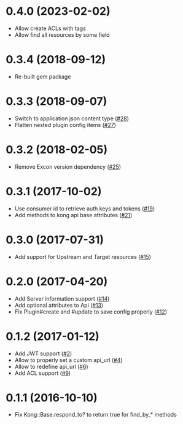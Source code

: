 # 0.4.0 (2023-02-02)
- Allow create ACLs with tags
- Allow find all resources by some field

# 0.3.4 (2018-09-12)
- Re-built gem package

# 0.3.3 (2018-09-07)
- Switch to application json content type ([#28](https://github.com/kontena/kong-client-ruby/pull/28))
- Flatten nested plugin config items ([#27](https://github.com/kontena/kong-client-ruby/pull/27))

# 0.3.2 (2018-02-05)
- Remove Excon version dependency ([#25](https://github.com/kontena/kong-client-ruby/pull/25))

# 0.3.1 (2017-10-02)
- Use consumer id to retrieve auth keys and tokens ([#19](https://github.com/kontena/kong-client-ruby/pull/19))
- Add methods to kong api base attributes ([#21](https://github.com/kontena/kong-client-ruby/pull/21))
# 0.3.0 (2017-07-31)
- Add support for Upstream and Target resources ([#15](https://github.com/kontena/kong-client-ruby/pull/15))

# 0.2.0 (2017-04-20)
- Add Server information support ([#14](https://github.com/kontena/kong-client-ruby/pull/14))
- Add optional attributes to Api
 ([#13](https://github.com/kontena/kong-client-ruby/pull/13))
- Fix Plugin#create and #update to save config properly
([#12](https://github.com/kontena/kong-client-ruby/pull/12))

# 0.1.2 (2017-01-12)
- Add JWT support ([#2](https://github.com/kontena/kong-client-ruby/pull/2))
- Allow to properly set a custom api_url ([#4](https://github.com/kontena/kong-client-ruby/pull/4))
- Allow to redefine api_url
([#6](https://github.com/kontena/kong-client-ruby/pull/6))
- Add ACL support
([#9](https://github.com/kontena/kong-client-ruby/pull/9))

# 0.1.1 (2016-10-10)
- Fix Kong::Base.respond_to? to return true for find_by_* methods
